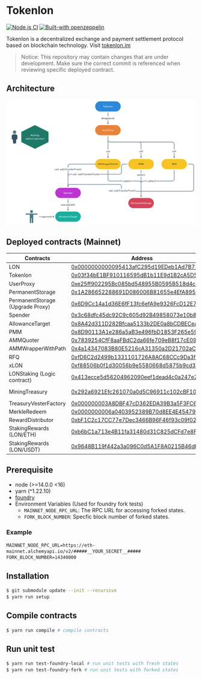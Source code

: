 # Tokenlon

[![Node.js CI](https://github.com/consenlabs/tokenlon-contracts/actions/workflows/node.js.yml/badge.svg?branch=master)](https://github.com/consenlabs/tokenlon-contracts/actions/workflows/node.js.yml)
[![Built-with openzeppelin](https://img.shields.io/badge/built%20with-OpenZeppelin-3677FF)](https://docs.openzeppelin.com/)

Tokenlon is a decentralized exchange and payment settlement protocol based on blockchain technology. Visit [tokenlon.im](https://tokenlon.im/)

> Notice: This repository may contain changes that are under development. Make sure the correct commit is referenced when reviewing specific deployed contract.

## Architecture

![image info](./tokenlon_architecture.png)

## Deployed contracts (Mainnet)

| Contracts                        | Address                                                                                                               | Module           |
| -------------------------------- | --------------------------------------------------------------------------------------------------------------------- | ---------------- |
| LON                              | [0x0000000000095413afC295d19EDeb1Ad7B71c952](https://etherscan.io/address/0x0000000000095413afC295d19EDeb1Ad7B71c952) | Token            |
| Tokenlon                         | [0x03f34bE1BF910116595dB1b11E9d1B2cA5D59659](https://etherscan.io/address/0x03f34bE1BF910116595dB1b11E9d1B2cA5D59659) | Tokenlon         |
| UserProxy                        | [0xe25ff902295Bc085bd548955B0595B518d4c46D2](https://etherscan.io/address/0xe25ff902295Bc085bd548955B0595B518d4c46D2) | Tokenlon         |
| PermanentStorage                 | [0x1A286652288691D086006B81655e4EfA895Df84D](https://etherscan.io/address/0x1A286652288691D086006B81655e4EfA895Df84D) | Tokenlon         |
| PermanentStorage (Upgrade Proxy) | [0x6D9Cc14a1d36E6fF13fc6efA9e9326FcD12E7903](https://etherscan.io/address/0x6D9Cc14a1d36E6fF13fc6efA9e9326FcD12E7903) | Tokenlon         |
| Spender                          | [0x3c68dfc45dc92C9c605d92B49858073e10b857A6](https://etherscan.io/address/0x3c68dfc45dc92C9c605d92B49858073e10b857A6) | Tokenlon         |
| AllowanceTarget                  | [0x8A42d311D282Bfcaa5133b2DE0a8bCDBECea3073](https://etherscan.io/address/0x8A42d311D282Bfcaa5133b2DE0a8bCDBECea3073) | Tokenlon         |
| PMM                              | [0x8D90113A1e286a5aB3e496fbD1853F265e5913c6](https://etherscan.io/address/0x8D90113A1e286a5aB3e496fbD1853F265e5913c6) | Tokenlon         |
| AMMQuoter                        | [0x7839254CfF8aaFBdC2da66fe709eB8f17cE09fe5](https://etherscan.io/address/0x7839254CfF8aaFBdC2da66fe709eB8f17cE09fe5) | Tokenlon         |
| AMMWrapperWithPath               | [0x4a14347083B80E5216cA31350a2D21702aC3650d](https://etherscan.io/address/0x4a14347083B80E5216cA31350a2D21702aC3650d) | Tokenlon         |
| RFQ                              | [0xfD6C2d2499b1331101726A8AC68CCc9Da3fAB54F](https://etherscan.io/address/0xfD6C2d2499b1331101726A8AC68CCc9Da3fAB54F) | Tokenlon         |
| xLON                             | [0xf88506b0f1d30056b9e5580668d5875b9cd30f23](https://etherscan.io/address/0xf88506b0f1d30056b9e5580668d5875b9cd30f23) | Staking          |
| LONStaking (Logic contract)      | [0x413ecce5d56204962090eef1dead4c0a247e289b](https://etherscan.io/address/0x413ecce5d56204962090eef1dead4c0a247e289b) | Staking          |
| MiningTreasury                   | [0x292a6921Efc261070a0d5C96911c102cBF1045E4](https://etherscan.io/address/0x292a6921Efc261070a0d5C96911c102cBF1045E4) | Mining Reward    |
| TreasuryVesterFactory            | [0x000000003A8DBF47cD362EDA39B3a5F3FC6E99ce](https://etherscan.io/address/0x000000003A8DBF47cD362EDA39B3a5F3FC6E99ce) | Vesting          |
| MerkleRedeem                     | [0x0000000006a0403952389B70d8EE4E45479023db](https://etherscan.io/address/0x0000000006a0403952389B70d8EE4E45479023db) | Reward           |
| RewardDistributor                | [0xbF1C2c17CC77e7Dec3466B96F46f93c09f02aB07](https://etherscan.io/address/0xbF1C2c17CC77e7Dec3466B96F46f93c09f02aB07) | Buyback          |
| StakingRewards (LON/ETH)         | [0xb6bC1a713e4B11fa31480d31C825dCFd7e8FaBFD](https://etherscan.io/address/0xb6bC1a713e4B11fa31480d31C825dCFd7e8FaBFD) | Liquidity mining |
| StakingRewards (LON/USDT)        | [0x9648B119f442a3a096C0d5A1F8A0215B46dbb547](https://etherscan.io/address/0x9648B119f442a3a096C0d5A1F8A0215B46dbb547) | Liquidity mining |

## Prerequisite

-   node (>=14.0.0 <16)
-   yarn (^1.22.10)
-   [foundry](https://github.com/foundry-rs/foundry)
-   Environment Variables (Used for foundry fork tests)
    -   `MAINNET_NODE_RPC_URL`: The RPC URL for accessing forked states.
    -   `FORK_BLOCK_NUMBER`: Specfic block number of forked states.

### Example

```
MAINNET_NODE_RPC_URL=https://eth-mainnet.alchemyapi.io/v2/#####__YOUR_SECRET__#####
FORK_BLOCK_NUMBER=14340000
```

## Installation

```bash
$ git submodule update --init --recursive
$ yarn run setup
```

## Compile contracts

```bash
$ yarn run compile # compile contracts
```

## Run unit test

```bash
$ yarn run test-foundry-local # run unit tests with fresh states
$ yarn run test-foundry-fork # run unit tests with forked states
```
